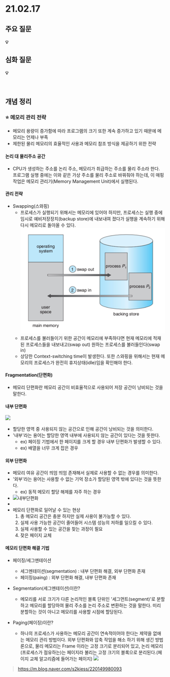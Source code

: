 # 21.02.17

## 주요 질문

#### 💡
## 심화 질문

#### 💡 
<br/>

## 개념 정리

### ⭐ 메모리 관리 전략
- 메모리 용량이 증가함에 따라 프로그램의 크기 또한 계속 증가하고 있기 때문에 메모리는 언제나 부족
- 제한된 물리 메모리의 효율적인 사용과 메모리 참조 방식을 제공하기 위한 전략

#### 논리 대 물리주소 공간
* CPU가 생성하는 주소를 논리 주소, 메모리가 취급하는 주소를 물리 주소라 한다. 프로그램 실행 중에는 이와 같은 가상 주소를 물리 주소로 바꿔줘야 하는데, 이 매핑 작업은 메모리 관리기(Memory Management Unit)에서 실행된다.

#### 관리 전략
* Swapping(스와핑)
  * 프로세스가 실행되기 위해서는 메모리에 있어야 하지만, 프로세스는 실행 중에 임시로 예비저장장치(backup store)에 내보내여 졌다가 실행을 계속하기 위해 다시 메모리로 돌아올 수 있다.
  ![swapping](images/Swapping.png)
  * 프로세스를 불러들이기 위한 공간이 메모리에 부족하다면 현재 메모리에 적재된 프로세스들을 내보내고(swap out) 원하는 프로세스를 불러들인다(swap in)
  * 상당한 Context-switching time이 발생한다. 또한 스와핑을 위해서는 현재 메모리의 프로세스가 완전히 휴지상태(idle)임을 확인해야 한다.


#### Fragmentation(단편화)
  * 메모리 단편화란 메모리 공간이 비효율적으로 사용되어 저장 공간이 낭비되는 것을 말한다.
  #### 내부 단편화
  <img src = "https://mblogthumb-phinf.pstatic.net/20160211_133/rbdi3222_1455175332182MjpUA_JPEG/%B3%BB%BA%CE.JPG?type=w2"><br>
  * 할당한 영역 중 사용되지 않는 공간으로 인해 공간이 낭비되는 것을 의미한다.
  * '내부'라는 용어는 할당한 영역 내부에 사용되지 않는 공간이 있다는 것을 뜻한다.
    * ex) 페이징 기법에서 한 페이지를 크게 할 경우 내부 단편화가 발생할 수 있다.
    * ex) 배열을 너무 크게 잡은 경우

  #### 외부 단편화
  * 메모리 여유 공간이 띄엄 띄엄 존재해서 실제로 사용할 수 없는 경우를 의미한다.
  * '외부'라는 용어는 사용할 수 없는 기억 장소가 할당된 영역 밖에 있다는 것을 뜻한다.
    * ex) 동적 메모리 할당 해제를 자주 하는 경우
  * ![내부단편화](https://mblogthumb-phinf.pstatic.net/20160211_249/rbdi3222_1455175332786x4fI1_JPEG/%BF%DC%BA%CE%B4%DC%C6%ED%C8%AD.JPG?type=w2)
  * 
  * 메모리 단편화로 일어날 수 있는 현상
    1. 총 메모리 공간은 충분 하지만 실제 사용이 불가능할 수 있다.
    2. 실제 사용 가능한 공간이 줄어들어 시스템 성능의 저하를 일으킬 수 있다.
    3. 실제 사용할 수 있는 공간을 찾는 과정이 필요
    4. 잦은 페이지 교체

#### 메모리 단편화 해결 기법
* 페이징/세그멘테이션
  * 세그멘테이션(segmentation) : 내부 단편화 해결, 외부 단편화 존재
  * 페이징(paing) : 외부 단편화 해결, 내부 단편화 존재
  
* Segmentation(세그멘테이션)이란?
  * 메모리를 서로 크기가 다른 논리적인 블록 단위인 '세그먼트(segment)'로 분할하고 메모리를 할당하여 물리 주소를 논리 주소로 변환하는 것을 말한다. 미리 분할하는 것이 아니고 메모리를 사용할 시점에 할당된다. 
  
* Paging(페이징)이란?
  * 하나의 프로세스가 사용하는 메모리 공간이 연속적이어야 한다는 제약을 없애는 메모리 관리 방법이다. 외부 단편화와 압축 작업을 해소 하기 위해 생긴 방법론으로, 물리 메모리는 Frame 이라는 고정 크기로 분리되어 있고, 논리 메모리(프로세스가 점유하는)는 페이지라 불리는 고정 크기의 블록으로 분리된다.(페이지 교체 알고리즘에 들어가는 페이지)
  <img src = "https://img1.daumcdn.net/thumb/R1280x0/?scode=mtistory2&fname=https%3A%2F%2Fblog.kakaocdn.net%2Fdn%2FbWy9ME%2FbtqEwJ7NDxu%2FzmWmKhgxLTIbjr6a5cApJk%2Fimg.png"><br>

> https://m.blog.naver.com/s2kiess/220149980093